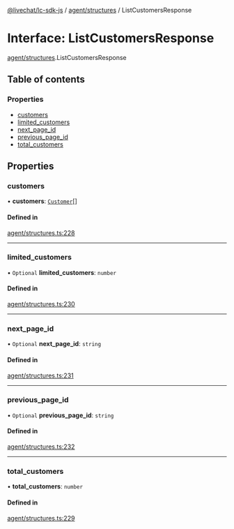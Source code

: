 [@livechat/lc-sdk-js](../README.md) / [agent/structures](../modules/agent_structures.md) / ListCustomersResponse

# Interface: ListCustomersResponse

[agent/structures](../modules/agent_structures.md).ListCustomersResponse

## Table of contents

### Properties

- [customers](agent_structures.ListCustomersResponse.md#customers)
- [limited\_customers](agent_structures.ListCustomersResponse.md#limited_customers)
- [next\_page\_id](agent_structures.ListCustomersResponse.md#next_page_id)
- [previous\_page\_id](agent_structures.ListCustomersResponse.md#previous_page_id)
- [total\_customers](agent_structures.ListCustomersResponse.md#total_customers)

## Properties

### customers

• **customers**: [`Customer`](objects.Customer.md)[]

#### Defined in

[agent/structures.ts:228](https://github.com/livechat/lc-sdk-js/blob/951da85/src/agent/structures.ts#L228)

___

### limited\_customers

• `Optional` **limited\_customers**: `number`

#### Defined in

[agent/structures.ts:230](https://github.com/livechat/lc-sdk-js/blob/951da85/src/agent/structures.ts#L230)

___

### next\_page\_id

• `Optional` **next\_page\_id**: `string`

#### Defined in

[agent/structures.ts:231](https://github.com/livechat/lc-sdk-js/blob/951da85/src/agent/structures.ts#L231)

___

### previous\_page\_id

• `Optional` **previous\_page\_id**: `string`

#### Defined in

[agent/structures.ts:232](https://github.com/livechat/lc-sdk-js/blob/951da85/src/agent/structures.ts#L232)

___

### total\_customers

• **total\_customers**: `number`

#### Defined in

[agent/structures.ts:229](https://github.com/livechat/lc-sdk-js/blob/951da85/src/agent/structures.ts#L229)
